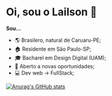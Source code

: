 # Oi, sou o Lailson 🖖

**Sou...**

<div style={display: inline;}>
    <ul>
        <li>🌎 Brasilero, natural de Caruaru-PE;</li>
        <li>🏠 Residente em São Paulo-SP;</li>
        <li>🎓 Bacharel em Design Digital (UAM);</li>
        <li>💼 Aberto a novas oportunidades;</li>
        <li>💻 Dev web -> FullStack;</li>
    </ul>
</div>

[![Anurag's GitHub stats](https://github-readme-stats.vercel.app/api?username=Lailson19&count_private=true&show_icons=true&theme=dracula)](https://github.com/Lailson19/Lailson19)
